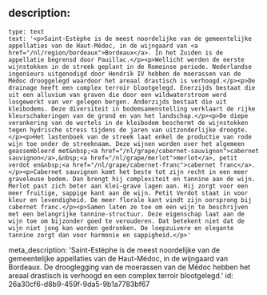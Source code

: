description:
  -
    type: text
    text: '<p>Saint-Estèphe is de meest noordelijke van de gemeentelijke appellaties van de Haut-Médoc, in de wijngaard van <a href="/nl/region/bordeaux">Bordeaux</a>. In het Zuiden is de appellatie begrensd door Pauillac.</p><p>Wellicht werden de eerste wijnstokken in de streek geplant in de Romeinse periode. Nederlandse ingenieurs uitgenodigd door Hendrik IV hebben de moerassen van de Médoc drooggelegd waardoor het areaal drastisch is verhoogd.</p><p>De drainage heeft een complex terroir blootgelegd. Enerzijds bestaat die uit een alluvium van graven die door een wildwaterstroom werd losgewerkt van ver gelegen bergen. Anderzijds bestaat die uit kleibodems. Deze diversiteit in bodemsamenstelling verklaart de rijke kleurschakeringen van de grond en van het landschap.</p><p>De diepe verankering van de wortels in de kleibodem beschermt de wijnstokken tegen hydrische stress tijdens de jaren van uitzonderlijke droogte.</p><p>Het lastenboek van de streek laat enkel de productie van rode wijn toe onder de streeknaam. Deze wijnen worden over het algemeen geassembleerd met&nbsp;<a href="/nl/grape/cabernet-sauvignon">cabernet sauvignon</a>,&nbsp;<a href="/nl/grape/merlot">merlot</a>, petit verdot en&nbsp;<a href="/nl/grape/cabernet-franc">cabernet franc</a>.</p><p>Cabernet sauvignon komt het beste tot zijn recht in een meer graveleuse bodem. Dan brengt hij complexiteit en tannine aan de wijn. Merlot past zich beter aan klei-grave lagen aan. Hij zorgt voor een meer fruitige, sappige kant aan de wijn. Petit Verdot staat in voor kleur en levendigheid. De meer florale kant vindt zijn oorsprong bij cabernet franc.</p><p>Samen laten ze toe om een wijn te beschrijven met een belangrijke tannine-structuur. Deze eigenschap laat aan de wijn toe om bijzonder goed te verouderen. Dat betekent niet dat de wijn niet jong kan worden gedronken. De loepzuivere en elegante tannine zorgt dan voor harmonie en sappigheid.</p>'
meta_description: 'Saint-Estèphe is de meest noordelijke van de gemeentelijke appellaties van de Haut-Médoc, in de wijngaard van Bordeaux. De drooglegging van de moerassen van de Médoc hebben het areaal drastisch is verhoogd en een complex terroir blootgelegd.'
id: 26a30cf6-d8b9-459f-9da5-9b1a7783bf67

